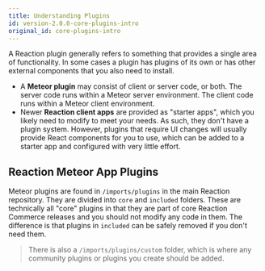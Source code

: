 ```yaml
---
title: Understanding Plugins
id: version-2.0.0-core-plugins-intro
original_id: core-plugins-intro
---
```


A Reaction plugin generally refers to something that provides a single area of functionality. In some cases a plugin has plugins of its own or has other external components that you also need to install.

- A **Meteor plugin** may consist of client or server code, or both. The server code runs within a Meteor server environment. The client code runs within a Meteor client environment.
- Newer **Reaction client apps** are provided as "starter apps", which you likely need to modify to meet your needs. As such, they don't have a plugin system. However, plugins that require UI changes will usually provide React components for you to use, which can be added to a starter app and configured with very little effort.

## Reaction Meteor App Plugins

Meteor plugins are found in `/imports/plugins` in the main Reaction repository. They are divided into `core` and `included` folders. These are technically all "core" plugins in that they are part of core Reaction Commerce releases and you should not modify any code in them. The difference is that plugins in `included` can be safely removed if you don't need them.

> There is also a `/imports/plugins/custom` folder, which is where any community plugins or plugins you create should be added.
